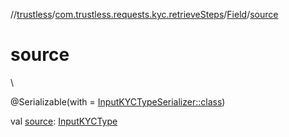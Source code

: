 //[trustless](../../../index.md)/[com.trustless.requests.kyc.retrieveSteps](../index.md)/[Field](index.md)/[source](source.md)

# source

\

@Serializable(with = [InputKYCTypeSerializer::class](../-input-k-y-c-type-serializer/index.md))

val [source](source.md): [InputKYCType](../-input-k-y-c-type/index.md)
